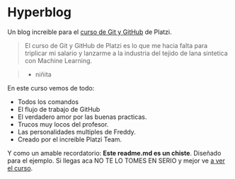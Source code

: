 # Hyperblog
Un blog increible para el [curso de Git y GitHub](https://platzi.com/clases/git-github "curso de Git y GitHub") de Platzi.

> El curso de Git y GitHub de Platzi es lo que me hacia falta para triplicar mi salario y lanzarme a la industria del tejido de lana sintetica con Machine Learning.

> - niñita

En este curso vemos de todo:
* Todos los comandos
* El flujo de trabajo de GitHub
* El verdadero amor por las buenas practicas.
* Trucos muy locos del profesor.
* Las personalidades multiples de Freddy.
* Creado por el increible Platzi Team.

Y como un amable recordatorio: **Este readme.md es un chiste**. Diseñado para el ejemplo.  Si llegas aca NO TE LO TOMES EN SERIO y mejor ve [a ver el curso](https://platzi.com/clases/git-github "a ver el curso").